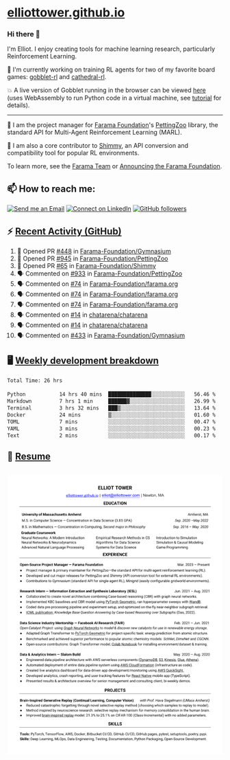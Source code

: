 # [elliottower.github.io](https://github.com/elliottower/elliottower.github.io)

### Hi there 👋

I'm Elliot. I enjoy creating tools for machine learning research, particularly Reinforcement Learning. 

🤖 I'm currently working on training RL agents for two of my favorite board games: [gobblet-rl](https://github.com/elliottower/gobblet-rl) and [cathedral-rl](https://github.com/elliottower/cathedral-rl). 

💥 A live version of Gobblet running in the browser can be viewed [here](https://elliottower.github.io/gobblet-rl/) (uses WebAssembly to run Python code in a virtual machine, see [tutorial](https://github.com/elliottower/gobblet-rl/blob/main/tutorials/WebAssembly/web_assembly.md) for details).

----

🎉 I am the project manager for [Farama Foundation](https://farama.org/)'s [PettingZoo](https://github.com/Farama-Foundation/PettingZoo) library, the standard API for Multi-Agent Reinforcement Learning (MARL). 

🚀 I am also a core contributor to [Shimmy](https://github.com/Farama-Foundation/Shimmy), an API conversion and compatibility tool for popular RL environments.

To learn more, see the [Farama Team](https://farama.org/team) or [Announcing the Farama Foundation](https://farama.org/Announcing-The-Farama-Foundation).

## 📫 How to reach me:

 [![Send me an Email](https://img.shields.io/badge/email-elliot%40elliottower.com-blue)](mailto:elliot@elliottower.com)
 [![Connect on LinkedIn](https://img.shields.io/badge/--linkedin?label=LinkedIn&logo=LinkedIn&style=social)](https://www.linkedin.com/in/elliot-tower)
 [![GitHub followers](https://img.shields.io/github/followers/elliottower?style=social)](https://github.com/elliottower/)
 

## ⚡ [Recent Activity (GitHub)](https://github.com/elliottower)

<!--START_SECTION:activity-->
1. 💪 Opened PR [#448](https://github.com/Farama-Foundation/Gymnasium/pull/448) in [Farama-Foundation/Gymnasium](https://github.com/Farama-Foundation/Gymnasium)
2. 💪 Opened PR [#945](https://github.com/Farama-Foundation/PettingZoo/pull/945) in [Farama-Foundation/PettingZoo](https://github.com/Farama-Foundation/PettingZoo)
3. 💪 Opened PR [#65](https://github.com/Farama-Foundation/Shimmy/pull/65) in [Farama-Foundation/Shimmy](https://github.com/Farama-Foundation/Shimmy)
4. 🗣 Commented on [#933](https://github.com/Farama-Foundation/PettingZoo/issues/933) in [Farama-Foundation/PettingZoo](https://github.com/Farama-Foundation/PettingZoo)
5. 🗣 Commented on [#74](https://github.com/Farama-Foundation/farama.org/issues/74) in [Farama-Foundation/farama.org](https://github.com/Farama-Foundation/farama.org)
6. 🗣 Commented on [#74](https://github.com/Farama-Foundation/farama.org/issues/74) in [Farama-Foundation/farama.org](https://github.com/Farama-Foundation/farama.org)
7. 🗣 Commented on [#74](https://github.com/Farama-Foundation/farama.org/issues/74) in [Farama-Foundation/farama.org](https://github.com/Farama-Foundation/farama.org)
8. 🗣 Commented on [#14](https://github.com/chatarena/chatarena/issues/14) in [chatarena/chatarena](https://github.com/chatarena/chatarena)
9. 🗣 Commented on [#14](https://github.com/chatarena/chatarena/issues/14) in [chatarena/chatarena](https://github.com/chatarena/chatarena)
10. 🗣 Commented on [#433](https://github.com/Farama-Foundation/Gymnasium/issues/433) in [Farama-Foundation/Gymnasium](https://github.com/Farama-Foundation/Gymnasium)
<!--END_SECTION:activity-->


## 🖥️ [Weekly development breakdown](https://wakatime.com/@elliottower)
<!--START_SECTION:waka-->

```text
Total Time: 26 hrs

Python           14 hrs 40 mins  ██████████████░░░░░░░░░░░   56.46 %
Markdown         7 hrs 1 min     ██████▓░░░░░░░░░░░░░░░░░░   26.99 %
Terminal         3 hrs 32 mins   ███▒░░░░░░░░░░░░░░░░░░░░░   13.64 %
Docker           24 mins         ▒░░░░░░░░░░░░░░░░░░░░░░░░   01.60 %
TOML             7 mins          ░░░░░░░░░░░░░░░░░░░░░░░░░   00.47 %
YAML             3 mins          ░░░░░░░░░░░░░░░░░░░░░░░░░   00.23 %
Text             2 mins          ░░░░░░░░░░░░░░░░░░░░░░░░░   00.17 %
```

<!--END_SECTION:waka-->


## 📄 [Resume](https://elliottower.github.io/src/pdf/resume.pdf)

<!-- PDF-TO-MARKDOWN:START -->
![Page 1](src/png/page1.png "Page 1")
---
<!-- PDF-TO-MARKDOWN:END -->
